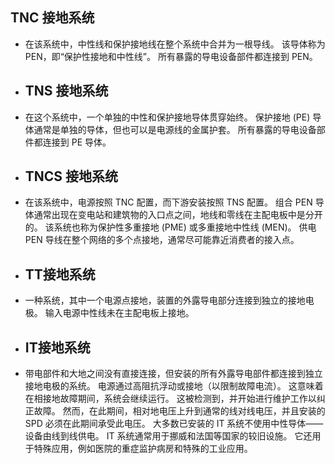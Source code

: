## TNC 接地系统
- 在该系统中，中性线和保护接地线在整个系统中合并为一根导线。 该导体称为 PEN，即“保护性接地和中性线”。 所有暴露的导电设备部件都连接到 PEN。
- ## TNS 接地系统
- 在这个系统中，一个单独的中性和保护接地导体贯穿始终。 保护接地 (PE) 导体通常是单独的导体，但也可以是电源线的金属护套。 所有暴露的导电设备部件都连接到 PE 导体。
- ## TNCS 接地系统
- 在该系统中，电源按照 TNC 配置，而下游安装按照 TNS 配置。 组合 PEN 导体通常出现在变电站和建筑物的入口点之间，地线和零线在主配电板中是分开的。 该系统也称为保护性多重接地 (PME) 或多重接地中性线 (MEN)。 供电 PEN 导线在整个网络的多个点接地，通常尽可能靠近消费者的接入点。
- ## TT接地系统
- 一种系统，其中一个电源点接地，装置的外露导电部分连接到独立的接地电极。 输入电源中性线未在主配电板上接地。
- ## IT接地系统
- 带电部件和大地之间没有直接连接，但安装的所有外露导电部件都连接到独立接地电极的系统。 电源通过高阻抗浮动或接地（以限制故障电流）。 这意味着在相接地故障期间，系统会继续运行。 这被检测到，并开始进行维护工作以纠正故障。 然而，在此期间，相对地电压上升到通常的线对线电压，并且安装的 SPD 必须在此期间承受此电压。 大多数已安装的 IT 系统不使用中性导体——设备由线到线供电。 IT 系统通常用于挪威和法国等国家的较旧设施。 它还用于特殊应用，例如医院的重症监护病房和特殊的工业应用。